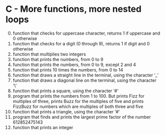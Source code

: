 # C - More functions, more nested loops

0. function that checks for uppercase character, returns 1 if uppercase and 0 otherwise
1. function that checks for a digit (0 through 9), returns 1 if digit and 0 otherwise
2. function that multiplies two integers
3. function that prints the numbers, from 0 to 9
4. function that prints the numbers, from 0 to 9, except 2 and 4
5. function that prints 10 times the numbers, from 0 to 14
6. function that draws a straight line in the terminal, using the character ‘_’
7. function that draws a diagonal line on the terminal, using the character ‘\’
8. function that prints a square, using the character ‘#’
9. program that prints the numbers from 1 to 100. But prints Fizz for multiples of three, prints Buzz for the multiples of five and prints FizzBuzz for numbers which are multiples of both three and five
10. function that prints a triangle, using the character ‘#’
100. program that finds and prints the largest prime factor of the number 612852475143
101. function that prints an integer
